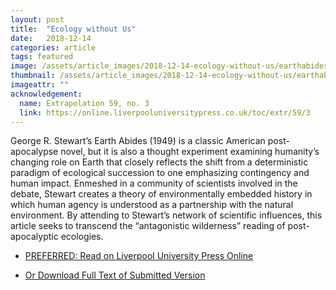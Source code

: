 ```yaml
--- 
layout: post
title:  "Ecology without Us"
date:   2018-12-14
categories: article
tags: featured
image: /assets/article_images/2018-12-14-ecology-without-us/earthabides_head.jpg
thumbnail: /assets/article_images/2018-12-14-ecology-without-us/earthabides_thumb.jpg
imageattr: ""
acknowledgement:
  name: Extrapolation 59, no. 3
  link: https://online.liverpooluniversitypress.co.uk/toc/extr/59/3
---
```


George R. Stewart’s Earth Abides (1949) is a classic American post-apocalypse novel, but it is also a thought experiment examining humanity’s changing role on Earth that closely reflects the shift from a deterministic paradigm of ecological succession to one emphasizing contingency and human impact. Enmeshed in a community of scientists involved in the debate, Stewart creates a theory of environmentally embedded history in which human agency is understood as a partnership with the natural environment. By attending to Stewart’s network of scientific influences, this article seeks to transcend the “antagonistic wilderness” reading of post-apocalyptic ecologies.

* [PREFERRED: Read on Liverpool University Press Online](https://online.liverpooluniversitypress.co.uk/doi/abs/10.3828/extr.2018.16)

* [Or Download Full Text of Submitted Version](/assets/Ecology_Without_Us.pdf)


